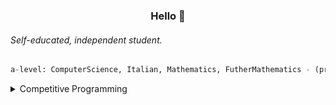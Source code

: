 <h3 align=center>Hello 👋</h3>

###### Self-educated, independent student.

```python
a-level: ComputerScience, Italian, Mathematics, FutherMathematics - (pred: A*A*A*B)
```
<details>
  <summary>Competitive Programming</summary>

  <div align="center">
    <img src="https://leetcard.jacoblin.cool/pepperonii?sheets=https://gist.github.com/peperonnii/fff920929e880e88109c4af6d5f5efbd&theme=nord&font=Rubik&border=2&radius=6&height=200&width=500" alt="LeetCard">
    <img src="https://projecteuler.net/profile/pepperonii.png" alt="ProjectEuler">
  </div>

</details>

<!--
- 🔭 I’m currently working on ...
- 🌱 I’m currently learning ...
- 👯 I’m looking to collaborate on ...
- 🤔 I’m looking for help with ...
- 💬 Ask me about ...
- 📫 How to reach me: ...
- 😄 Pronouns: ...
- ⚡ Fun fact: ...
-->
